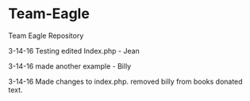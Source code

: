 # Team-Eagle
Team Eagle Repository

3-14-16
Testing edited Index.php - Jean 

3-14-16
made another example - Billy

3-14-16
Made changes to index.php. removed billy from books donated text.

